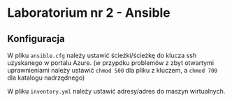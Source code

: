# Laboratorium nr 2 - Ansible

## Konfiguracja

W pliku `ansible.cfg` należy ustawić ścieżki/ścieżkę do klucza ssh uzyskanego w portalu Azure. (w przypdku problemów z zbyt otwartymi uprawnieniami należy ustawić `chmod 500` dla pliku z kluczem, a `chmod 700` dla katalogu nadrzędnego)

W pliku `inventory.yml` należy ustawić adresy/adres do maszyn wirtualnych.
